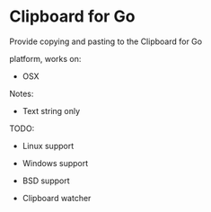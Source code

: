 
# Clipboard for Go

Provide copying and pasting to the Clipboard for Go

platform, works on:

* OSX

Notes:

* Text string only

TODO:

* Linux support
* Windows support
* BSD support

* Clipboard watcher
